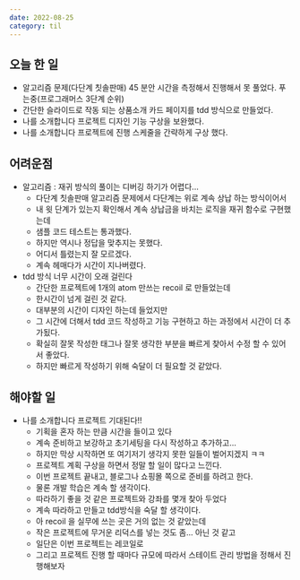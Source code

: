 ```yaml
---
date: 2022-08-25
category: til
---
```


## 오늘 한 일

- 알고리즘 문제(다단계 칫솔판매) 45 분안 시간을 측정해서 진행해서 못 풀었다. 푸는중(프로그래머스 3단계 순위)
- 간단한 슬라이드로 작동 되는 상품소개 카드 페이지를 tdd 방식으로 만들었다.
- 나를 소개합니다 프로젝트 디자인 기능 구상을 보완했다.
- 나를 소개합니다 프로젝트에 진행 스케줄을 간략하게 구상 했다.

## 어려운점

- 알고리즘 : 재귀 방식의 풀이는 디버깅 하기가 어렵다...
  - 다단계 칫솔판매 알고리즘 문제에서 다단계는 위로 계속 상납 하는 방식이어서
  - 내 윗 단계가 있는지 확인해서 계속 상납금을 바치는 로직을 재귀 함수로 구현했는데
  - 샘플 코드 테스트는 통과했다.
  - 하지만 역시나 정답을 맞추지는 못했다.
  - 어디서 틀렸는지 잘 모르겠다.
  - 계속 헤매다가 시간이 지나버렸다.
- tdd 방식 너무 시간이 오래 걸린다
  - 간단한 프로젝트에 1개의 atom 만쓰는 recoil 로 만들었는데
  - 한시간이 넘게 걸린 것 같다.
  - 대부분의 시간이 디자인 하는데 들었지만
  - 그 시간에 더해서 tdd 코드 작성하고 기능 구현하고 하는 과정에서 시간이 더 추가됬다.
  - 확실히 잘못 작성한 태그나 잘못 생각한 부분을 빠르게 찾아서 수정 할 수 있어서 좋았다.
  - 하지만 빠르게 작성하기 위해 숙달이 더 필요할 것 같았다.

## 해야할 일

- 나를 소개합니다 프로젝트 기대된다!!
  - 기획을 혼자 하는 만큼 시간을 들이고 있다
  - 계속 준비하고 보강하고 초기세팅을 다시 작성하고 추가하고...
  - 하지만 막상 시작하면 또 여기저기 생각지 못한 일들이 벌어지겠지 ㅋㅋ
  - 프로젝트 계획 구상을 하면서 정말 할 일이 많다고 느낀다.
  - 이번 프로젝트 끝내고, 블로그나 쇼핑몰 쪽으로 준비를 하려고 한다.
  - 물론 개발 학습은 계속 할 생각이다.
  - 따라하기 좋을 것 같은 프로젝트와 강좌를 몇개 찾아 두었다
  - 계속 따라하고 만들고 tdd방식을 숙달 할 생각이다.
  - 아 recoil 을 실무에 쓰는 곳은 거의 없는 것 같았는데
  - 작은 프로젝트에 무거운 리덕스를 넣는 것도 좀... 아닌 것 같고
  - 일단은 이번 프로젝트는 레코일로
  - 그리고 프로젝트 진행 할 때마다 규모에 따라서 스테이트 관리 방법을 정해서 진행해보자
